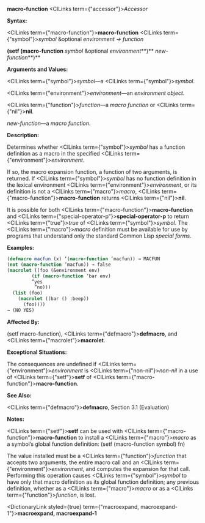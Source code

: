**macro-function** <ClLinks  term={"accessor"}><i>Accessor</i></ClLinks> 



**Syntax:** 



<ClLinks  term={"macro-function"}><b>macro-function</b></ClLinks> <ClLinks  term={"symbol"}><i>symbol</i></ClLinks> &amp;optional *environment → function* 



<!-- **(setf (macro-function** <ClLinks  term={"symbol"}><i>symbol</i></ClLinks> &amp;optional *environment<ClLinks  term={"t"}><b>*)</b></ClLinks> *new-function***)**  -->
**(setf (macro-function** *symbol* &amp;optional *environment***)** *new-function***)** 



**Arguments and Values:** 



<ClLinks  term={"symbol"}><i>symbol</i></ClLinks>—a <ClLinks  term={"symbol"}><i>symbol</i></ClLinks>. 



<ClLinks  term={"environment"}><i>environment</i></ClLinks>—an *environment object*. 



<ClLinks  term={"function"}><i>function</i></ClLinks>—a *macro function* or <ClLinks  term={"nil"}><b>nil</b></ClLinks>. 



*new-function*—a *macro function*. 



**Description:** 



Determines whether <ClLinks  term={"symbol"}><i>symbol</i></ClLinks> has a function definition as a macro in the specified <ClLinks  term={"environment"}><i>environment</i></ClLinks>. 











If so, the macro expansion function, a function of two arguments, is returned. If <ClLinks  term={"symbol"}><i>symbol</i></ClLinks> has no function definition in the lexical environment <ClLinks  term={"environment"}><i>environment</i></ClLinks>, or its definition is not a <ClLinks  term={"macro"}><i>macro</i></ClLinks>, <ClLinks  term={"macro-function"}><b>macro-function</b></ClLinks> returns <ClLinks  term={"nil"}><b>nil</b></ClLinks>. 



It is possible for both <ClLinks  term={"macro-function"}><b>macro-function</b></ClLinks> and <ClLinks  term={"special-operator-p"}><b>special-operator-p</b></ClLinks> to return <ClLinks  term={"true"}><i>true</i></ClLinks> of <ClLinks  term={"symbol"}><i>symbol</i></ClLinks>. The <ClLinks  term={"macro"}><i>macro</i></ClLinks> definition must be available for use by programs that understand only the standard Common Lisp *special forms*. 



**Examples:**
```lisp
(defmacro macfun (x) ’(macro-function ’macfun)) → MACFUN 
(not (macro-function ’macfun)) → false 
(macrolet ((foo (&environment env) 
	     (if (macro-function ’bar env) 
		 ”yes 
		  ”no))) 
  (list (foo) 
	(macrolet ((bar () :beep)) 
	  (foo)))) 
→ (NO YES) 
```
**Affected By:** 



(setf macro-function), <ClLinks  term={"defmacro"}><b>defmacro</b></ClLinks>, and <ClLinks  term={"macrolet"}><b>macrolet</b></ClLinks>. 



**Exceptional Situations:** 



The consequences are undefined if <ClLinks  term={"environment"}><i>environment</i></ClLinks> is <ClLinks  term={"non-nil"}><i>non-nil</i></ClLinks> in a use of <ClLinks  term={"setf"}><b>setf</b></ClLinks> of <ClLinks  term={"macro-function"}><b>macro-function</b></ClLinks>. 



**See Also:** 



<ClLinks  term={"defmacro"}><b>defmacro</b></ClLinks>, Section 3.1 (Evaluation) 



**Notes:** 



<ClLinks  term={"setf"}><b>setf</b></ClLinks> can be used with <ClLinks  term={"macro-function"}><b>macro-function</b></ClLinks> to install a <ClLinks  term={"macro"}><i>macro</i></ClLinks> as a symbol’s global function definition: (setf (macro-function symbol) fn) 



The value installed must be a <ClLinks  term={"function"}><i>function</i></ClLinks> that accepts two arguments, the entire macro call and an <ClLinks  term={"environment"}><i>environment</i></ClLinks>, and computes the expansion for that call. Performing this operation causes <ClLinks  term={"symbol"}><i>symbol</i></ClLinks> to have only that macro definition as its global function definition; any previous definition, whether as a <ClLinks  term={"macro"}><i>macro</i></ClLinks> or as a <ClLinks  term={"function"}><i>function</i></ClLinks>, is lost.  







<DictionaryLink styled={true} term={"macroexpand, macroexpand-1"}><b>macroexpand, macroexpand-1</b></DictionaryLink> 



